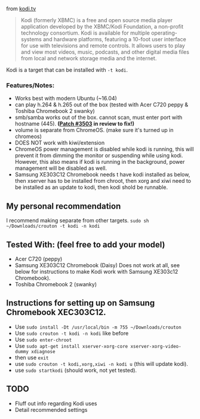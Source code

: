 from [kodi.tv](kodi.tv)
>Kodi (formerly XBMC) is a free and open source media player application developed by the XBMC/Kodi Foundation, a non-profit technology consortium. Kodi is available for multiple operating-systems and hardware platforms, featuring a 10-foot user interface for use with televisions and remote controls. It allows users to play and view most videos, music, podcasts, and other digital media files from local and network storage media and the internet.

Kodi is a target that can be installed with `-t kodi`.

### Features/Notes:
- Works best with modern Ubuntu (~16.04)
- can play h.264 & h.265 out of the box (tested with Acer C720 peppy & Toshiba Chromebook 2 swanky)
- smb/samba works out of the box. cannot scan, must enter port with hostname (445). **([Patch #3503](https://github.com/dnschneid/crouton/pull/3503) in review to fix!)**
- volume is separate from ChromeOS. (make sure it's turned up in chromeos)
- DOES NOT work with kiwi/extension
- ChromeOS power management is disabled while kodi is running, this will prevent it from dimming the monitor or suspending while using kodi.  However, this also means if kodi is running in the background, power management will be disabled as well.
- Samsung XE303C12 Chromebook needs t have kodi installed as below, then xserver has to be installed from chroot, then
  xorg and xiwi need to be installed as an update to kodi, then kodi shold be runnable.
 
## My personal recommendation
I recommend making separate from other targets. `sudo sh ~/Downloads/crouton -t kodi -n kodi`

## Tested With: (feel free to add your model)
- Acer C720 (peppy)
- Samsung XE303C12 Chromebook (Daisy) Does not work at all, see below for instructions to make Kodi work with
                                      Samsung XE303c12 Chromebook).
- Toshiba Chromebook 2 (swanky)

## Instructions for setting up on Samsung Chromebook XEC303C12.

- Use `sudo install -Dt /usr/local/bin -m 755 ~/Downloads/crouton`
- Use `sudo crouton -t kodi -n kodi` like before
- Use `sudo enter-chroot`
- Use `sudo apt-get install xserver-xorg-core xserver-xorg-video-dummy xdiagnose`
- then use `exit`
- use `sudo crouton -t kodi,xorg,xiwi -n kodi u` (this will update kodi).
- use `sudo startkodi` (should work, not yet tested).

## TODO
- Fluff out info regarding Kodi uses
- Detail recommended settings